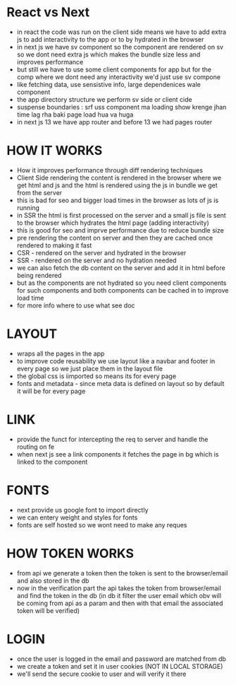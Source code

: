 # React vs Next
- in react the code was run on the client side means we have to add extra js to add interactivity to the app or to by hydrated in the browser
- in next js we have sv component so the component are rendered on sv so we dont need extra js which makes the bundle size less and improves performance
- but still we have to use some client components for app but for the comp where we dont need any interactivity we'd just use sv compone
- like fetching data, use sensistive info, large dependenices wale component
- the app directory structure we perform sv side or client cide 
- suspense boundaries : srf uss component ma loading show krenge jhan time lag rha baki page load hua va huga
- in next js 13 we have app router and before 13 we had pages router

# HOW IT WORKS
- How it improves performance through diff rendering techniques
- Client Side rendering the content is rendered in the browser where we get html and js and the html is rendered using the js in bundle we get from the server
- this is bad for seo and bigger load times in the browser as lots of js is running 
- in SSR the html is first processed on the server and a small js file is sent to the browser which hydrates the html page (adding interactivity)
- this is good for seo and imprve performance due to reduce bundle size
- pre rendering the content on server and then they are cached once rendered to making it fast
- CSR - rendered on the server and hydrated in the browser 
- SSR - rendered on the server and no hydration needed 
- we can also fetch the db content on the server and add it in html before being rendered
- but as the components are not hydrated so you need client components for such components and both components can be cached in to improve load time
- for more info where to use what see doc

# LAYOUT
- wraps all the pages in the app
- to improve code reusability we use layout like a navbar and footer in every page so we just place them in the layout file
- the global css is iimported so means its for every page
- fonts and metadata - since meta data is defined on layout so by default it will be for every page

# LINK
- provide the funct for intercepting the req to server and handle the routing on fe
- when next js see a link components it fetches the page in bg which is linked to the component

# FONTS
- next provide us google font to import directly
- we can entery weight and styles for fonts
- fonts are self hosted so we wont need to make any reques

# HOW TOKEN WORKS
- from api we generate a token then the token is sent to the browser/email and also stored in the db
- now in the verification part the api takes the token from browser/email and find the token in the db (in db it filter the user email which obv will be coming from api as a param and then with that email the associated token will be verified)

# LOGIN
- once the user is logged in the email and password are matched from db
- we create a token and set it in user cookies (NOT IN LOCAL STORAGE)
- we'll send the secure cookie to user and will verify it there 